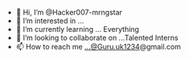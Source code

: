 - 👋 Hi, I’m @Hacker007-mrngstar
- 👀 I’m interested in ... 
- 🌱 I’m currently learning ... Everything
- 💞️ I’m looking to collaborate on ...Talented Interns
- 📫 How to reach me ...@Guru.uk1234@gmail.com

<!---
Hacker007-mrngstar/Hacker007-mrngstar is a ✨ special ✨ repository because its `README.md` (this file) appears on your GitHub profile.
You can click the Preview link to take a look at your changes.
--->

